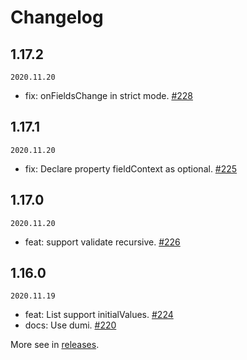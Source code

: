 # Changelog

## 1.17.2

`2020.11.20`

- fix: onFieldsChange in strict mode. [#228](https://github.com/react-component/field-form/pull/228)

## 1.17.1

`2020.11.20`

- fix: Declare property fieldContext as optional. [#225](https://github.com/react-component/field-form/pull/225)

## 1.17.0

`2020.11.20`

- feat: support validate recursive. [#226](https://github.com/react-component/field-form/pull/226) 
## 1.16.0

`2020.11.19`

- feat: List support initialValues. [#224](https://github.com/react-component/field-form/pull/224) 
- docs: Use dumi. [#220](https://github.com/react-component/field-form/pull/220) 

More see in [releases](https://github.com/react-component/field-form/releases).
